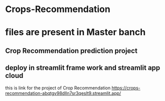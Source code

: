 # Crops-Recommendation
# files are present in Master banch

## Crop Recommendation prediction project 
## deploy in streamlit frame work and streamlit app cloud 
this is link for the project of Crop Recommendation
https://crops-recommendation-abqtgv98dlln7sr3qeslt9.streamlit.app/

